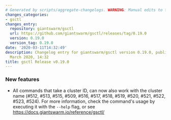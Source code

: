 ```yaml
---
# Generated by scripts/aggregate-changelogs. WARNING: Manual edits to this files will be overwritten.
changes_categories:
- gsctl
changes_entry:
  repository: giantswarm/gsctl
  url: https://github.com/giantswarm/gsctl/releases/tag/0.19.0
  version: 0.19.0
  version_tag: 0.19.0
date: '2020-03-11T14:32:49'
description: Changelog entry for giantswarm/gsctl version 0.19.0, published on 11
  March 2020, 14:32
title: gsctl Release v0.19.0
---
```


### New features
* All commands that take a cluster ID, can now also work with the cluster name (#512, #513, #515, #509, #516, #517, #518, #519, #520, #521, #522, #523, #524). For more information, check the command's usage by executing it with the `--help` flag, or see https://docs.giantswarm.io/reference/gsctl/

